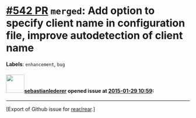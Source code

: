 [\#542 PR](https://github.com/rear/rear/pull/542) `merged`: Add option to specify client name in configuration file, improve autodetection of client name
=========================================================================================================================================================

**Labels**: `enhancement`, `bug`

#### <img src="https://avatars.githubusercontent.com/u/3583086?v=4" width="50">[sebastianlederer](https://github.com/sebastianlederer) opened issue at [2015-01-29 10:59](https://github.com/rear/rear/pull/542):

------------------------------------------------------------------------

\[Export of Github issue for
[rear/rear](https://github.com/rear/rear).\]
